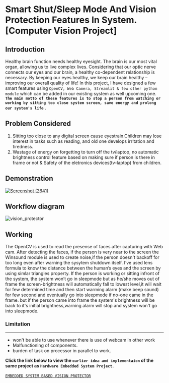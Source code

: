 # Smart Shut/Sleep Mode And Vision Protection Features In System. [Computer Vision Project]
## Introduction
Healthy brain function needs healthy eyesight. The brain is our most vital organ, allowing us to live complex lives. Considering that our optic nerve connects our eyes and our brain, a healthy co-dependent relationship is necessary. By keeping our eyes healthy, we keep our brain healthy – improving our overall quality of life!
In this project, I have designed a few smart features using ```OpenCV, Web Camera, Streamlit & few other python module``` which can be added in our existing system as well upcoming one. **```The main motto of these features is to stop a person from watching or working by sitting too close system screen, save energy and prolong our system's life```** .

## Problem Considered
1. Sitting too close to any digital screen cause eyestrain.Children may lose interest in tasks such as reading, and old one develops irritation and tiredness.
2. Wastage of energy on forgetting to turn off the tv/laptop, no automatic brightness control feature based on making sure if person is there in frame or not & Safety of the eletronics devices(tv-laptop) from children.

## Demonstration
<!-- ![Screenshot (2639)](https://user-images.githubusercontent.com/56594467/216009465-dba26c8d-b65c-4e3b-9226-482f0480107a.png) -->
[![Screenshot (2641)](https://user-images.githubusercontent.com/56594467/216013851-ce6016dc-7639-4e2d-981c-70c2421936ea.png)](https://youtu.be/PEAq5mG8qrI)


## Workflow diagram
![vision_protector](https://github.com/praweenkr01/vision-protector/assets/56594467/0651044b-cbb3-4e5f-9400-938401beff6a)


## Working
The OpenCV is used to read the presense of faces after capturing with Web cam. After detecting the faces, if the person is very near to the screen the Winsound module is used to create noise,if the person doesn't backoff for too long even after warning the sysytem shutdown itself. I’ve used lens formula to know the distance between the human’s eyes and the screen  by using simlar triangles property.
If the person is working or sitting infront of the system, the system won’t go in sleepmode but as he/she moves out of frame the screen-brightness will automatically fall to lowest level,it will wait for few determined time and then start warming alarm (make beep sound) for few second and eventually go into sleepmode if no-one came in the frame. but if the person came into frame the system's brightness will be back to it's initial brightness,warning alarm will stop and system won't go into sleepmode.

### Limitation
<hr>

* won't be able to use whenever there is use of webcam in other work
* Malfunctioning of  components.
* burden of task on processor in parallel to work.
  

**Click the link below to view the ```earlier idea and implementaion``` of the same project as  ```Hardware Embedded System Project```.**<br>
<br>
[```EMBEDDED SYSTEM BASED VISION PROTECTOR```](https://praweenkr01.github.io/vision-protector/)
